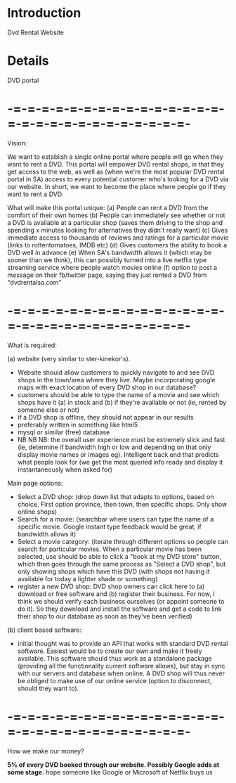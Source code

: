 # Introduction #

Dvd Rental Website


# Details #

DVD portal
# -=-=-=-=-=-=-=-=-=-=-=-=-=-=-=-=-=-=-=-=-=-=-=-=-=-=-=-=- #
Vision:

We want to establish a single online portal where people will go when they want to rent a DVD. This portal will empower DVD rental shops, in that they get access to the web, as well as (when we're the most popular DVD rental portal in SA) access to every potential customer who's looking for a DVD via our website. In short, we want to become the place where people go if they want to rent a DVD.

What will make this portal unique:
(a) People can rent a DVD from the comfort of their own homes
(b) People can immediately see whether or not a DVD is available at a particular shop (saves them driving to the shop and spending x minutes looking for alternatives they didn't really want)
(c) Gives immediate access to thousands of reviews and ratings for a particular movie (links to rottentomatoes, IMDB etc)
(d) Gives customers the ability to book a DVD well in advance
(e) When SA's bandwidth allows it (which may be sooner than we think), this can possibly turned into a live netflix type streaming service where people watch movies online
(f) option to post a message on their fb/twitter page, saying they just rented a DVD from "dvdrentalsa.com"
# -=-=-=-=-=-=-=-=-=-=-=-=-=-=-=-=-=-=-=-=-=-=-=-=-=-=-=-=- #
What is required:

(a) website (very similar to ster-kinekor's).
  * Website should allow customers to quickly navigate to and see DVD shops in the town/area where they live. Maybe incorporating google maps with exact location  of every DVD shop in our database?
  * customers should be able to type the name of a movie and see which shops have it (a) in stock and (b) if they're available or not (ie, rented by someone else or not)
  * if a DVD shop is offline, they should not appear in our results
  * preferably written in something like html5
  * mysql or similar (free) database
  * NB NB NB: the overall user experience must be extremely slick and fast (ie, determine if bandwidth high or low and depending on that only display movie names or images eg). Intelligent back end that predicts what people look for (we get the most queried info ready and display it instantaneously when asked for)

Main page options:

- Select a DVD shop: (drop down list that adapts to options, based on choice. First option province, then town, then specific shops. Only show online shops)
- Search for a movie: (searchbar where users can type the name of a specific movie. Google instant type feedback would be great, if bandwidth allows it)
- Select a movie category: (iterate through different options so people can search for particular movies. When a particular movie has been selected, use should be able to click a "book at my DVD store" button, which then goes through the same process as "Select a DVD shop", but only showing shops which have this DVD (with shops not having it available for today a lighter shade or something)
- register a new DVD shop: DVD shop owners can click here to (a) download or free software and (b) register their business. For now, I think we should verify each business ourselves (or appoint someone to do it). So they download and install the software and get a code to link their shop to our database as soon as they've been verified)

(b) client based software:
  * initial thought was to provide an API that works with standard DVD rental software. Easiest would be to create our own and make it freely available. This software should thus work as a standalone package (providing all the functionality current software allows), but stay in sync with our servers and database when online. A DVD shop will thus never be obliged to make use of our online service (option to disconnect, should they want to).
# -=-=-=-=-=-=-=-=-=-=-=-=-=-=-=-=-=-=-=-=-=-=-=-=-=-=-=-=- #

How we make our money?

**5% of every DVD booked through our website.  Possibly Google adds at some stage.** hope someone like Google or Microsoft of Netflix buys us
